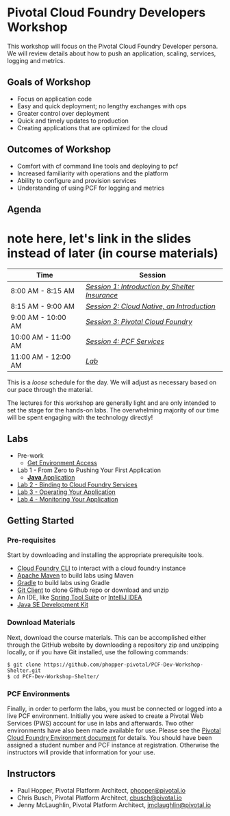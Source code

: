 # Pivotal Cloud Foundry Developers Workshop
This workshop will focus on the Pivotal Cloud Foundry Developer persona. We will review details about how to push an application, scaling, services, logging and metrics.

## Goals of Workshop
- Focus on application code 
- Easy and quick deployment; no lengthy exchanges with ops
- Greater control over deployment
- Quick and timely updates to production
- Creating applications that are optimized for the cloud

## Outcomes of Workshop
- Comfort with cf command line tools and deploying to pcf
- Increased familiarity with operations and the platform
- Ability to configure and provision services
- Understanding of using PCF for logging and metrics

## Agenda
# note here, let's link in the slides instead of later (in course materials)
Time | Session
---- | -------
8:00 AM - 8:15 AM |   [_Session 1: Introduction by Shelter Insurance_](presentations/1-Workshop-Kickoff.pptx)
8:15 AM - 9:00 AM |   [_Session 2: Cloud Native, an Introduction_](presentations/2-Cloud-Native-Introduction.pptx)
9:00 AM - 10:00 AM |  [_Session 3: Pivotal Cloud Foundry_](presentations/3-Pivotal-Cloud-Foundry.pptx)
10:00 AM - 11:00 AM | [_Session 4: PCF Services_](presentations/4-Services.pptx)
11:00 AM - 12:00 AM | [_Lab_](https://github.com/phopper-pivotal/PCF-Dev-Workshop-Shelter#labs)

This is a _loose_ schedule for the day. We will adjust as necessary based on our pace through the material.

The lectures for this workshop are generally light and are only intended to set the stage for the hands-on labs. The overwhelming majority of our time will be spent engaging with the technology directly!

## Labs
* Pre-work
  * [Get Environment Access](labs/labaccess.adoc)
* Lab 1 - From Zero to Pushing Your First Application
  * [**Java** Application](labs/lab1/lab.adoc)
* [Lab 2 - Binding to Cloud Foundry Services](labs/lab2/lab.adoc)
* [Lab 3 - Operating Your Application](labs/lab3/lab.adoc)
* [Lab 4 - Monitoring Your Application](labs/lab4/lab.adoc)

## Getting Started

### Pre-requisites
Start by downloading and installing the appropriate prerequisite tools.
- [Cloud Foundry CLI](https://goo.gl/M0pH4i) to interact with a cloud foundry instance
- [Apache Maven](http://info.pivotal.io/HI002010A6ZlRJR1NeU00eC) to build labs using Maven
- [Gradle](https://services.gradle.org/distributions/gradle-3.1-all.zip) to build labs using Gradle
- [Git Client](https://git-scm.com/downloads) to clone Github repo or download and unzip
- An IDE, like [Spring Tool Suite](https://spring.io/tools/sts/all) or [IntelliJ IDEA](https://www.jetbrains.com/idea/download/)
- [Java SE Development Kit](http://info.pivotal.io/n0I60i3021AN0JU0le10CRR)

### Download Materials
Next, download the course materials. This can be accomplished either through the GitHub website by downloading a repository zip and unzipping locally, or if you have Git installed, use the following commands:
```
$ git clone https://github.com/phopper-pivotal/PCF-Dev-Workshop-Shelter.git
$ cd PCF-Dev-Workshop-Shelter/
```

### PCF Environments
Finally, in order to perform the labs, you must be connected or logged into a live PCF environment. Initially you were asked to create a Pivotal Web Services (PWS) account for use in labs and afterwards. Two other environments have also been made available for use. Please see the [Pivotal Cloud Foundry Environment document](Common/env_info.md) for details. You should have been assigned a student number and PCF instance at registration. Otherwise the instructors will provide that information for your use.

## Instructors
- Paul Hopper, Pivotal Platform Architect, phopper@pivotal.io
- Chris Busch, Pivotal Platform Architect, cbusch@pivotal.io
- Jenny McLaughlin, Pivotal Platform Architect, jmclaughlin@pivotal.io
